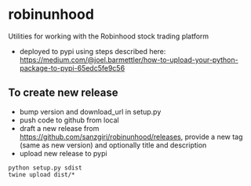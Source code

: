 # robinunhood
Utilities for working with the Robinhood stock trading platform

* deployed to pypi using steps described here: https://medium.com/@joel.barmettler/how-to-upload-your-python-package-to-pypi-65edc5fe9c56

## To create new release
* bump version and download_url in setup.py 
* push code to github from local
* draft a new release from https://github.com/sanzgiri/robinunhood/releases, provide a new tag (same as new version) and optionally title and description
* upload new release to pypi 
```
python setup.py sdist
twine upload dist/*
```